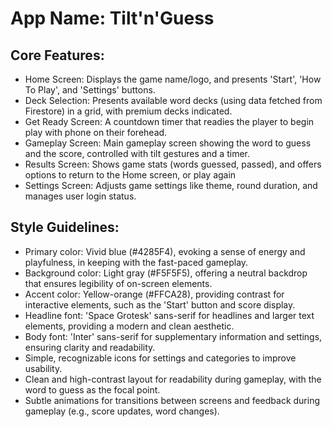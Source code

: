 # **App Name**: Tilt'n'Guess

## Core Features:

- Home Screen: Displays the game name/logo, and presents 'Start', 'How To Play', and 'Settings' buttons.
- Deck Selection: Presents available word decks (using data fetched from Firestore) in a grid, with premium decks indicated.
- Get Ready Screen: A countdown timer that readies the player to begin play with phone on their forehead.
- Gameplay Screen: Main gameplay screen showing the word to guess and the score, controlled with tilt gestures and a timer.
- Results Screen: Shows game stats (words guessed, passed), and offers options to return to the Home screen, or play again
- Settings Screen: Adjusts game settings like theme, round duration, and manages user login status.

## Style Guidelines:

- Primary color: Vivid blue (#4285F4), evoking a sense of energy and playfulness, in keeping with the fast-paced gameplay.
- Background color: Light gray (#F5F5F5), offering a neutral backdrop that ensures legibility of on-screen elements.
- Accent color: Yellow-orange (#FFCA28), providing contrast for interactive elements, such as the 'Start' button and score display.
- Headline font: 'Space Grotesk' sans-serif for headlines and larger text elements, providing a modern and clean aesthetic.
- Body font: 'Inter' sans-serif for supplementary information and settings, ensuring clarity and readability.
- Simple, recognizable icons for settings and categories to improve usability.
- Clean and high-contrast layout for readability during gameplay, with the word to guess as the focal point.
- Subtle animations for transitions between screens and feedback during gameplay (e.g., score updates, word changes).